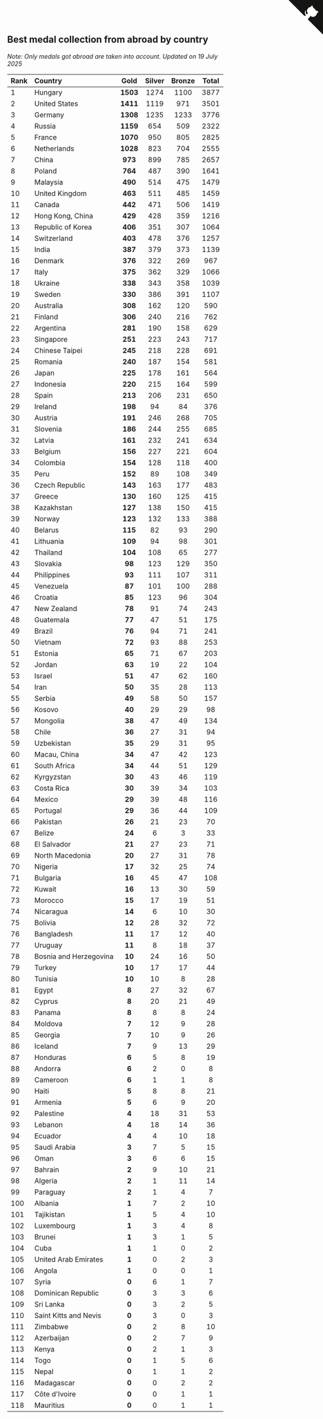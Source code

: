 ## Best medal collection from abroad by country

*Note: Only medals got abroad are taken into account.*
*Updated on 19 July 2025*

| Rank | Country | Gold | Silver | Bronze | Total |
| :--- | :--- | :--: | :--: | :--: | :--: |
| 1 | Hungary | **1503** | 1274 | 1100 | 3877 |
| 2 | United States | **1411** | 1119 | 971 | 3501 |
| 3 | Germany | **1308** | 1235 | 1233 | 3776 |
| 4 | Russia | **1159** | 654 | 509 | 2322 |
| 5 | France | **1070** | 950 | 805 | 2825 |
| 6 | Netherlands | **1028** | 823 | 704 | 2555 |
| 7 | China | **973** | 899 | 785 | 2657 |
| 8 | Poland | **764** | 487 | 390 | 1641 |
| 9 | Malaysia | **490** | 514 | 475 | 1479 |
| 10 | United Kingdom | **463** | 511 | 485 | 1459 |
| 11 | Canada | **442** | 471 | 506 | 1419 |
| 12 | Hong Kong, China | **429** | 428 | 359 | 1216 |
| 13 | Republic of Korea | **406** | 351 | 307 | 1064 |
| 14 | Switzerland | **403** | 478 | 376 | 1257 |
| 15 | India | **387** | 379 | 373 | 1139 |
| 16 | Denmark | **376** | 322 | 269 | 967 |
| 17 | Italy | **375** | 362 | 329 | 1066 |
| 18 | Ukraine | **338** | 343 | 358 | 1039 |
| 19 | Sweden | **330** | 386 | 391 | 1107 |
| 20 | Australia | **308** | 162 | 120 | 590 |
| 21 | Finland | **306** | 240 | 216 | 762 |
| 22 | Argentina | **281** | 190 | 158 | 629 |
| 23 | Singapore | **251** | 223 | 243 | 717 |
| 24 | Chinese Taipei | **245** | 218 | 228 | 691 |
| 25 | Romania | **240** | 187 | 154 | 581 |
| 26 | Japan | **225** | 178 | 161 | 564 |
| 27 | Indonesia | **220** | 215 | 164 | 599 |
| 28 | Spain | **213** | 206 | 231 | 650 |
| 29 | Ireland | **198** | 94 | 84 | 376 |
| 30 | Austria | **191** | 246 | 268 | 705 |
| 31 | Slovenia | **186** | 244 | 255 | 685 |
| 32 | Latvia | **161** | 232 | 241 | 634 |
| 33 | Belgium | **156** | 227 | 221 | 604 |
| 34 | Colombia | **154** | 128 | 118 | 400 |
| 35 | Peru | **152** | 89 | 108 | 349 |
| 36 | Czech Republic | **143** | 163 | 177 | 483 |
| 37 | Greece | **130** | 160 | 125 | 415 |
| 38 | Kazakhstan | **127** | 138 | 150 | 415 |
| 39 | Norway | **123** | 132 | 133 | 388 |
| 40 | Belarus | **115** | 82 | 93 | 290 |
| 41 | Lithuania | **109** | 94 | 98 | 301 |
| 42 | Thailand | **104** | 108 | 65 | 277 |
| 43 | Slovakia | **98** | 123 | 129 | 350 |
| 44 | Philippines | **93** | 111 | 107 | 311 |
| 45 | Venezuela | **87** | 101 | 100 | 288 |
| 46 | Croatia | **85** | 123 | 96 | 304 |
| 47 | New Zealand | **78** | 91 | 74 | 243 |
| 48 | Guatemala | **77** | 47 | 51 | 175 |
| 49 | Brazil | **76** | 94 | 71 | 241 |
| 50 | Vietnam | **72** | 93 | 88 | 253 |
| 51 | Estonia | **65** | 71 | 67 | 203 |
| 52 | Jordan | **63** | 19 | 22 | 104 |
| 53 | Israel | **51** | 47 | 62 | 160 |
| 54 | Iran | **50** | 35 | 28 | 113 |
| 55 | Serbia | **49** | 58 | 50 | 157 |
| 56 | Kosovo | **40** | 29 | 29 | 98 |
| 57 | Mongolia | **38** | 47 | 49 | 134 |
| 58 | Chile | **36** | 27 | 31 | 94 |
| 59 | Uzbekistan | **35** | 29 | 31 | 95 |
| 60 | Macau, China | **34** | 47 | 42 | 123 |
| 61 | South Africa | **34** | 44 | 51 | 129 |
| 62 | Kyrgyzstan | **30** | 43 | 46 | 119 |
| 63 | Costa Rica | **30** | 39 | 34 | 103 |
| 64 | Mexico | **29** | 39 | 48 | 116 |
| 65 | Portugal | **29** | 36 | 44 | 109 |
| 66 | Pakistan | **26** | 21 | 23 | 70 |
| 67 | Belize | **24** | 6 | 3 | 33 |
| 68 | El Salvador | **21** | 27 | 23 | 71 |
| 69 | North Macedonia | **20** | 27 | 31 | 78 |
| 70 | Nigeria | **17** | 32 | 25 | 74 |
| 71 | Bulgaria | **16** | 45 | 47 | 108 |
| 72 | Kuwait | **16** | 13 | 30 | 59 |
| 73 | Morocco | **15** | 17 | 19 | 51 |
| 74 | Nicaragua | **14** | 6 | 10 | 30 |
| 75 | Bolivia | **12** | 28 | 32 | 72 |
| 76 | Bangladesh | **11** | 17 | 12 | 40 |
| 77 | Uruguay | **11** | 8 | 18 | 37 |
| 78 | Bosnia and Herzegovina | **10** | 24 | 16 | 50 |
| 79 | Turkey | **10** | 17 | 17 | 44 |
| 80 | Tunisia | **10** | 10 | 8 | 28 |
| 81 | Egypt | **8** | 27 | 32 | 67 |
| 82 | Cyprus | **8** | 20 | 21 | 49 |
| 83 | Panama | **8** | 8 | 8 | 24 |
| 84 | Moldova | **7** | 12 | 9 | 28 |
| 85 | Georgia | **7** | 10 | 9 | 26 |
| 86 | Iceland | **7** | 9 | 13 | 29 |
| 87 | Honduras | **6** | 5 | 8 | 19 |
| 88 | Andorra | **6** | 2 | 0 | 8 |
| 89 | Cameroon | **6** | 1 | 1 | 8 |
| 90 | Haiti | **5** | 8 | 8 | 21 |
| 91 | Armenia | **5** | 6 | 9 | 20 |
| 92 | Palestine | **4** | 18 | 31 | 53 |
| 93 | Lebanon | **4** | 18 | 14 | 36 |
| 94 | Ecuador | **4** | 4 | 10 | 18 |
| 95 | Saudi Arabia | **3** | 7 | 5 | 15 |
| 96 | Oman | **3** | 6 | 6 | 15 |
| 97 | Bahrain | **2** | 9 | 10 | 21 |
| 98 | Algeria | **2** | 1 | 11 | 14 |
| 99 | Paraguay | **2** | 1 | 4 | 7 |
| 100 | Albania | **1** | 7 | 2 | 10 |
| 101 | Tajikistan | **1** | 5 | 4 | 10 |
| 102 | Luxembourg | **1** | 3 | 4 | 8 |
| 103 | Brunei | **1** | 3 | 1 | 5 |
| 104 | Cuba | **1** | 1 | 0 | 2 |
| 105 | United Arab Emirates | **1** | 0 | 2 | 3 |
| 106 | Angola | **1** | 0 | 0 | 1 |
| 107 | Syria | **0** | 6 | 1 | 7 |
| 108 | Dominican Republic | **0** | 3 | 3 | 6 |
| 109 | Sri Lanka | **0** | 3 | 2 | 5 |
| 110 | Saint Kitts and Nevis | **0** | 3 | 0 | 3 |
| 111 | Zimbabwe | **0** | 2 | 8 | 10 |
| 112 | Azerbaijan | **0** | 2 | 7 | 9 |
| 113 | Kenya | **0** | 2 | 1 | 3 |
| 114 | Togo | **0** | 1 | 5 | 6 |
| 115 | Nepal | **0** | 1 | 1 | 2 |
| 116 | Madagascar | **0** | 0 | 2 | 2 |
| 117 | Côte d'Ivoire | **0** | 0 | 1 | 1 |
| 118 | Mauritius | **0** | 0 | 1 | 1 |


<a href="https://github.com/JustinTimeCuber/wca_statistics" class="github-corner" aria-label="View source on Github"><svg width="80" height="80" viewBox="0 0 250 250" style="fill:#151513; color:#fff; position: absolute; top: 0; border: 0; right: 0;" aria-hidden="true"><path d="M0,0 L115,115 L130,115 L142,142 L250,250 L250,0 Z"></path><path d="M128.3,109.0 C113.8,99.7 119.0,89.6 119.0,89.6 C122.0,82.7 120.5,78.6 120.5,78.6 C119.2,72.0 123.4,76.3 123.4,76.3 C127.3,80.9 125.5,87.3 125.5,87.3 C122.9,97.6 130.6,101.9 134.4,103.2" fill="currentColor" style="transform-origin: 130px 106px;" class="octo-arm"></path><path d="M115.0,115.0 C114.9,115.1 118.7,116.5 119.8,115.4 L133.7,101.6 C136.9,99.2 139.9,98.4 142.2,98.6 C133.8,88.0 127.5,74.4 143.8,58.0 C148.5,53.4 154.0,51.2 159.7,51.0 C160.3,49.4 163.2,43.6 171.4,40.1 C171.4,40.1 176.1,42.5 178.8,56.2 C183.1,58.6 187.2,61.8 190.9,65.4 C194.5,69.0 197.7,73.2 200.1,77.6 C213.8,80.2 216.3,84.9 216.3,84.9 C212.7,93.1 206.9,96.0 205.4,96.6 C205.1,102.4 203.0,107.8 198.3,112.5 C181.9,128.9 168.3,122.5 157.7,114.1 C157.9,116.9 156.7,120.9 152.7,124.9 L141.0,136.5 C139.8,137.7 141.6,141.9 141.8,141.8 Z" fill="currentColor" class="octo-body"></path></svg></a><style>.github-corner:hover .octo-arm{animation:octocat-wave 560ms ease-in-out}@keyframes octocat-wave{0%,100%{transform:rotate(0)}20%,60%{transform:rotate(-25deg)}40%,80%{transform:rotate(10deg)}}@media (max-width:500px){.github-corner:hover .octo-arm{animation:none}.github-corner .octo-arm{animation:octocat-wave 560ms ease-in-out}}</style>
